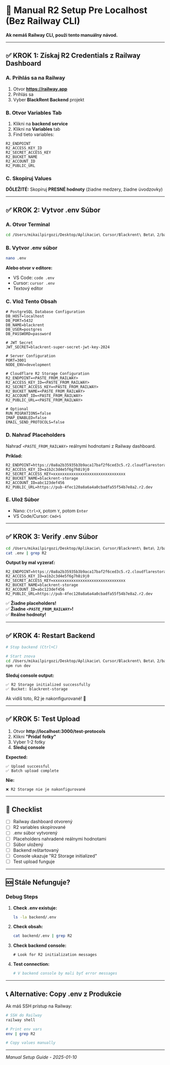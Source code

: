 # 🔧 Manual R2 Setup Pre Localhost (Bez Railway CLI)

**Ak nemáš Railway CLI, použi tento manuálny návod.**

---

## ✅ KROK 1: Získaj R2 Credentials z Railway Dashboard

### A. Prihlás sa na Railway

1. Otvor **https://railway.app**
2. Prihlás sa
3. Vyber **BlackRent Backend** projekt

### B. Otvor Variables Tab

1. Klikni na **backend service**
2. Klikni na **Variables** tab
3. Find tieto variables:

```
R2_ENDPOINT
R2_ACCESS_KEY_ID
R2_SECRET_ACCESS_KEY
R2_BUCKET_NAME
R2_ACCOUNT_ID
R2_PUBLIC_URL
```

### C. Skopíruj Values

**DÔLEŽITÉ:** Skopíruj **PRESNÉ hodnoty** (žiadne medzery, žiadne úvodzovky)

---

## ✅ KROK 2: Vytvor .env Súbor

### A. Otvor Terminal

```bash
cd /Users/mikailpirgozi/Desktop/Aplikacie\ Cursor/Blackrent\ Beta\ 2/backend
```

### B. Vytvor .env súbor

```bash
nano .env
```

**Alebo otvor v editore:**
- VS Code: `code .env`
- Cursor: `cursor .env`
- Textový editor

### C. Vlož Tento Obsah

```env
# PostgreSQL Database Configuration
DB_HOST=localhost
DB_PORT=5432
DB_NAME=blackrent
DB_USER=postgres
DB_PASSWORD=password

# JWT Secret
JWT_SECRET=blackrent-super-secret-jwt-key-2024

# Server Configuration
PORT=3001
NODE_ENV=development

# Cloudflare R2 Storage Configuration
R2_ENDPOINT=<PASTE_FROM_RAILWAY>
R2_ACCESS_KEY_ID=<PASTE_FROM_RAILWAY>
R2_SECRET_ACCESS_KEY=<PASTE_FROM_RAILWAY>
R2_BUCKET_NAME=<PASTE_FROM_RAILWAY>
R2_ACCOUNT_ID=<PASTE_FROM_RAILWAY>
R2_PUBLIC_URL=<PASTE_FROM_RAILWAY>

# Optional
RUN_MIGRATIONS=false
IMAP_ENABLED=false
EMAIL_SEND_PROTOCOLS=false
```

### D. Nahraď Placeholders

Nahraď `<PASTE_FROM_RAILWAY>` reálnymi hodnotami z Railway dashboard.

**Príklad:**

```env
R2_ENDPOINT=https://0a8a2b35935b3b9aca17baf2f6ced3c5.r2.cloudflarestorage.com
R2_ACCESS_KEY_ID=a1b2c3d4e5f6g7h8i9j0
R2_SECRET_ACCESS_KEY=xxxxxxxxxxxxxxxxxxxxxxxxxxxxxxxx
R2_BUCKET_NAME=blackrent-storage
R2_ACCOUNT_ID=abc123def456
R2_PUBLIC_URL=https://pub-4fec120a8a6a4a0cbadfa55f54b7e8a2.r2.dev
```

### E. Ulož Súbor

- Nano: `Ctrl+X`, potom `Y`, potom `Enter`
- VS Code/Cursor: `Cmd+S`

---

## ✅ KROK 3: Verify .env Súbor

```bash
cd /Users/mikailpirgozi/Desktop/Aplikacie\ Cursor/Blackrent\ Beta\ 2/backend
cat .env | grep R2
```

**Output by mal vyzerať:**
```
R2_ENDPOINT=https://0a8a2b35935b3b9aca17baf2f6ced3c5.r2.cloudflarestorage.com
R2_ACCESS_KEY_ID=a1b2c3d4e5f6g7h8i9j0
R2_SECRET_ACCESS_KEY=xxxxxxxxxxxxxxxxxxxxxxxxxxxxxxxx
R2_BUCKET_NAME=blackrent-storage
R2_ACCOUNT_ID=abc123def456
R2_PUBLIC_URL=https://pub-4fec120a8a6a4a0cbadfa55f54b7e8a2.r2.dev
```

✅ **Žiadne placeholders!**  
✅ **Žiadne `<PASTE_FROM_RAILWAY>`!**  
✅ **Reálne hodnoty!**

---

## ✅ KROK 4: Restart Backend

```bash
# Stop backend (Ctrl+C)

# Start znova
cd /Users/mikailpirgozi/Desktop/Aplikacie\ Cursor/Blackrent\ Beta\ 2/backend
npm run dev
```

**Sleduj console output:**

```
✅ R2 Storage initialized successfully
✅ Bucket: blackrent-storage
```

Ak vidíš toto, R2 je nakonfigurované! 🎉

---

## ✅ KROK 5: Test Upload

1. Otvor **http://localhost:3000/test-protocols**
2. Klikni **"Pridať fotky"**
3. Vyber 1-2 fotky
4. **Sleduj console**

**Expected:**
```
✅ Upload successful
✅ Batch upload complete
```

**Nie:**
```
❌ R2 Storage nie je nakonfigurované
```

---

## 🎯 Checklist

- [ ] Railway dashboard otvorený
- [ ] R2 variables skopírované
- [ ] .env súbor vytvorený
- [ ] Placeholders nahradené reálnymi hodnotami
- [ ] Súbor uložený
- [ ] Backend reštartovaný
- [ ] Console ukazuje "R2 Storage initialized"
- [ ] Test upload funguje

---

## 🆘 Stále Nefunguje?

### Debug Steps

1. **Check .env existuje:**
   ```bash
   ls -la backend/.env
   ```

2. **Check obsah:**
   ```bash
   cat backend/.env | grep R2
   ```

3. **Check backend console:**
   ```
   # Look for R2 initialization messages
   ```

4. **Test connection:**
   ```bash
   # V backend console by mali byť error messages
   ```

---

## 📞 Alternative: Copy .env z Produkcie

Ak máš SSH prístup na Railway:

```bash
# SSH do Railway
railway shell

# Print env vars
env | grep R2

# Copy values manually
```

---

*Manual Setup Guide - 2025-01-10*

